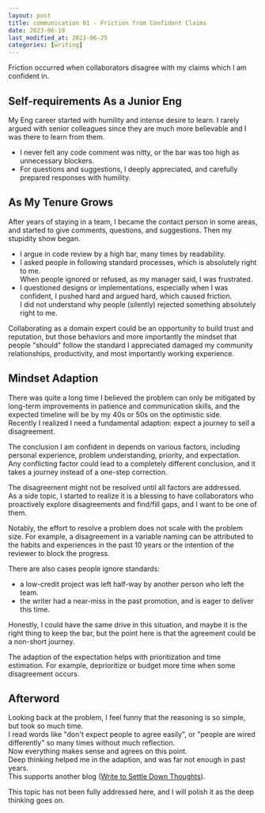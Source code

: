 ```yaml
---
layout: post
title: communication 01 - Friction from Confident Claims
date: 2023-06-19
last_modified_at: 2023-06-25
categories: [writing]
---
```


Friction occurred when collaborators disagree with my claims which I am confident in.

## Self-requirements As a Junior Eng

My Eng career started with humility and intense desire to learn.
I rarely argued with senior colleagues since they are much more believable and I was there to learn from them.
- I never felt any code comment was nitty, or the bar was too high as unnecessary blockers.
- For questions and suggestions, I deeply appreciated, and carefully prepared responses with humility.

## As My Tenure Grows

After years of staying in a team, I became the contact person in some areas, and started to give comments, questions, and suggestions. Then my stupidity show began.
- I argue in code review by a high bar, many times by readability.
- I asked people in following standard processes, which is absolutely right to me.\
When people ignored or refused, as my manager said, I was frustrated.
- I questioned designs or implementations, especially when I was confident, I pushed hard and argued hard, which caused friction.\
I did not understand why people (silently) rejected something absolutely right to me.

Collaborating as a domain expert could be an opportunity to build trust and reputation, but those behaviors and more importantly the mindset that people "should" follow the standard I appreciated damaged my community relationships, productivity, and most importantly working experience.

## Mindset Adaption

There was quite a long time I believed the problem can only be mitigated by long-term improvements in patience and communication skills, and the expected timeline will be by my 40s or 50s on the optimistic side.\
Recently I realized I need a fundamental adaption: expect a journey to sell a disagreement.

The conclusion I am confident in depends on various factors, including personal experience, problem understanding, priority, and expectation.\
Any conflicting factor could lead to a completely different conclusion, and it takes a journey instead of a one-step correction.

The disagreement might not be resolved until all factors are addressed.\
As a side topic, I started to realize it is a blessing to have collaborators who proactively explore disagreements and find/fill gaps, and I want to be one of them.

Notably, the effort to resolve a problem does not scale with the problem size. For example, a disagreement in a variable naming can be attributed to the habits and experiences in the past 10 years or the intention of the reviewer to block the progress. 

There are also cases people ignore standards:
- a low-credit project was left half-way by another person who left the team.
- the writer had a near-miss in the past promotion, and is eager to deliver this time.

Honestly, I could have the same drive in this situation, and maybe it is the right thing to keep the bar, but the point here is that the agreement could be a non-short journey.

The adaption of the expectation helps with prioritization and time estimation. For example, deprioritize or budget more time when some disagreement occurs.

## Afterword
Looking back at the problem, I feel funny that the reasoning is so simple, but took so much time.\
I read words like "don't expect people to agree easily", or "people are wired differently" so many times without much reflection.\
Now everything makes sense and agrees on this point.\
Deep thinking helped me in the adaption, and was far not enough in past years.\
This supports another blog ([Write to Settle Down Thoughts]({{site.baseurl}}/writing_01_write_to_settle_down_thoughts/)).

This topic has not been fully addressed here, and I will polish it as the deep thinking goes on.